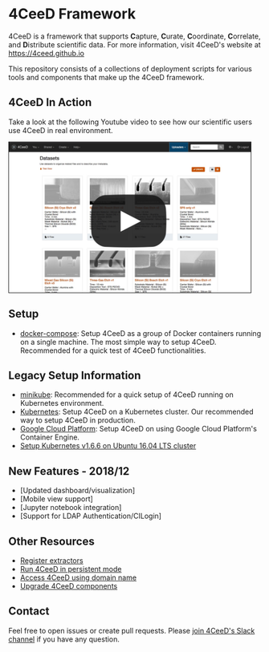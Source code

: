 4CeeD Framework
====

4CeeD is a framework that supports **C**apture, **C**urate, **C**oordinate, **C**orrelate, and **D**istribute scientific data. For more information, visit 4CeeD's website at https://4ceed.github.io 

This repository consists of a collections of deployment scripts for various tools and components that make up the 4CeeD framework.

## 4CeeD In Action

Take a look at the following Youtube video to see how our scientific users use 4CeeD in real environment.

<a href="https://www.youtube.com/watch?v=ICDqsOGgwg0" target="_blank"><img src="docs/4ceed_video_thumbnail.jpg" border="1px" height="300px" align="middle" alt="4CeeD In Action"/></a>

## Setup
- [docker-compose](docs/docker_setup.md): Setup 4CeeD as a group of Docker containers running on a single machine. The most simple way to setup 4CeeD. Recommended for a quick test of 4CeeD functionalities.

## Legacy Setup Information
- [minikube](docs/minikube_setup.md): Recommended for a quick setup of 4CeeD running on Kubernetes environment.
- [Kubernetes](docs/kubernetes_setup.md): Setup 4CeeD on a Kubernetes cluster. Our recommended way to setup 4CeeD in production.
- [Google Cloud Platform](docs/gcp_setup.md): Setup 4CeeD on using Google Cloud Platform's Container Engine. 
- [Setup Kubernetes v1.6.6 on Ubuntu 16.04 LTS cluster](docs/k8s_setup_ubuntu.md)

## New Features - 2018/12
- [Updated dashboard/visualization]
- [Mobile view support]
- [Jupyter notebook integration]
- [Support for LDAP Authentication/CILogin]

## Other Resources
- [Register extractors](docs/register_extractors.md) 
- [Run 4CeeD in persistent mode](docs/persistent_mode.md) 
- [Access 4CeeD using domain name](docs/domain_name.md) 
- [Upgrade 4CeeD components](docs/upgrade.md) 


## Contact

Feel free to open issues or create pull requests. Please [join 4CeeD's Slack channel](https://join.slack.com/t/4ceed/shared_invite/MjMyMDIyMDc2OTc4LTE1MDM2OTYzODUtNWU3ZWQ5Yzc1OA) if you have any question.
